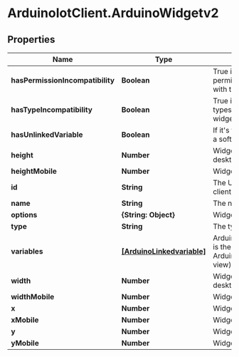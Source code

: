 # ArduinoIotClient.ArduinoWidgetv2

## Properties

Name | Type | Description | Notes
------------ | ------------- | ------------- | -------------
**hasPermissionIncompatibility** | **Boolean** | True if the linked variables permissions are incompatible with the widget | [optional] 
**hasTypeIncompatibility** | **Boolean** | True if the linked variables types are incompatible with the widget | [optional] 
**hasUnlinkedVariable** | **Boolean** | If it&#39;s true the widget is linked to a soft-deleted variable | [optional] 
**height** | **Number** | Widget current height for desktop | 
**heightMobile** | **Number** | Widget current height for mobile | [optional] 
**id** | **String** | The UUID of the widget, set by client | 
**name** | **String** | The name of the widget | [optional] 
**options** | **{String: Object}** | Widget options | 
**type** | **String** | The type of the widget | 
**variables** | [**[ArduinoLinkedvariable]**](ArduinoLinkedvariable.md) | ArduinoLinkedvariableCollection is the media type for an array of ArduinoLinkedvariable (default view) | [optional] 
**width** | **Number** | Widget current width for desktop | 
**widthMobile** | **Number** | Widget current width for mobile | [optional] 
**x** | **Number** | Widget x position for desktop | 
**xMobile** | **Number** | Widget x position for mobile | [optional] 
**y** | **Number** | Widget y position for desktop | 
**yMobile** | **Number** | Widget y position for mobile | [optional] 


